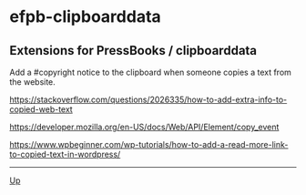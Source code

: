 # efpb-clipboarddata

## Extensions for PressBooks / clipboarddata

Add a #copyright notice to the clipboard when someone copies a text from the website.

https://stackoverflow.com/questions/2026335/how-to-add-extra-info-to-copied-web-text

https://developer.mozilla.org/en-US/docs/Web/API/Element/copy_event

https://www.wpbeginner.com/wp-tutorials/how-to-add-a-read-more-link-to-copied-text-in-wordpress/

---
[Up](/README.md)
